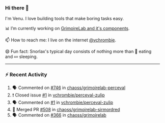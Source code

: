 ### Hi there 👋

I'm Venu. I love building tools that make boring tasks easy.

📊 I’m currently working on [GrimoireLab and it's components](https://chaoss.github.io/grimoirelab).

📫 How to reach me: I live on the internet [@vchrombie](https://www.google.co.in/search?q=vchrombie).

😄 Fun fact: Snorlax's typical day consists of nothing more than :doughnut: eating and :zzz: sleeping.

---

### :zap: Recent Activity

<!--START_SECTION:activity-->
1. 🗣 Commented on [#746](https://github.com/chaoss/grimoirelab-perceval/issues/746) in [chaoss/grimoirelab-perceval](https://github.com/chaoss/grimoirelab-perceval)
2. ❗️ Closed issue [#1](https://github.com/vchrombie/perceval-zulip/issues/1) in [vchrombie/perceval-zulip](https://github.com/vchrombie/perceval-zulip)
3. 🗣 Commented on [#1](https://github.com/vchrombie/perceval-zulip/issues/1) in [vchrombie/perceval-zulip](https://github.com/vchrombie/perceval-zulip)
4. 🎉 Merged PR [#508](https://github.com/chaoss/grimoirelab-sirmordred/pull/508) in [chaoss/grimoirelab-sirmordred](https://github.com/chaoss/grimoirelab-sirmordred)
5. 🗣 Commented on [#366](https://github.com/chaoss/grimoirelab/issues/366) in [chaoss/grimoirelab](https://github.com/chaoss/grimoirelab)
<!--END_SECTION:activity-->

<!--
**vchrombie/vchrombie** is a ✨ _special_ ✨ repository because its `README.md` (this file) appears on your GitHub profile.

Here are some ideas to get you started:

- 🔭 I’m currently working on ...
- 🌱 I’m currently learning ...
- 👯 I’m looking to collaborate on ...
- 🤔 I’m looking for help with ...
- 💬 Ask me about ...
- 📫 How to reach me: ...
- 😄 Pronouns: ...
- ⚡ Fun fact: ...
-->
